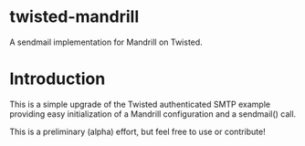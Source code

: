 twisted-mandrill
================

A sendmail implementation for Mandrill on Twisted.

Introduction
============

This is a simple upgrade of the Twisted authenticated SMTP example providing easy initialization of a Mandrill configuration and a sendmail() call.

This is a preliminary (alpha) effort, but feel free to use or contribute!